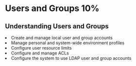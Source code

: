 <h1> Users and Groups 10%</h1>

<h2>Understanding Users and Groups</h2>
<li>Create and manage local user and group accounts </li>
<li>Manage personal and system-wide environment profiles </li>
<li>Configure user resource limits </li>
<li>Configure and manage ACLs </li>
<li>Configure the system to use LDAP user and group accounts </li>
<br>